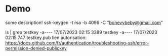 # Demo

some description!
 ssh-keygen -t rsa -b 4096 -C "bonevybeby@gmail.com" 
 
ls | grep testkey
-a----        17/07/2023     02:15           3389 testkey
-a----        17/07/2023     02:15            747 testkey.pub
lien autorisation: https://docs.github.com/fr/authentication/troubleshooting-ssh/error-permission-denied-publickey
